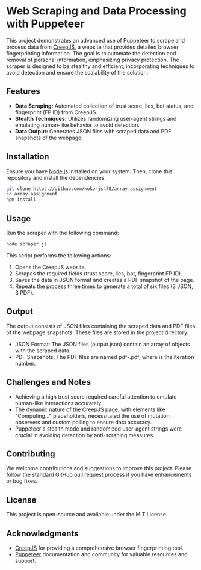 # Web Scraping and Data Processing with Puppeteer

This project demonstrates an advanced use of Puppeteer to scrape and process data from [CreepJS](https://abrahamjuliot.github.io/creepjs/), a website that provides detailed browser fingerprinting information. The goal is to automate the detection and removal of personal information, emphasizing privacy protection. The scraper is designed to be stealthy and efficient, incorporating techniques to avoid detection and ensure the scalability of the solution.

## Features

- **Data Scraping:** Automated collection of trust score, lies, bot status, and fingerprint (FP ID) from CreepJS.
- **Stealth Techniques:** Utilizes randomizing user-agent strings and emulating human-like behavior to avoid detection.
- **Data Output:** Generates JSON files with scraped data and PDF snapshots of the webpage.

## Installation

Ensure you have [Node.js](https://nodejs.org/) installed on your system. Then, clone this repository and install the dependencies.

```bash
git clone https://github.com/koko-js478/array-assignment
cd array-assignment
npm install
```

## Usage

Run the scraper with the following command:

```bash
node scraper.js
```

This script performs the following actions:

1. Opens the CreepJS website.
2. Scrapes the required fields (trust score, lies, bot, fingerprint FP ID).
3. Saves the data in JSON format and creates a PDF snapshot of the page.
4. Repeats the process three times to generate a total of six files (3 JSON, 3 PDF).

## Output

The output consists of JSON files containing the scraped data and PDF files of the webpage snapshots. These files are stored in the project directory.

- JSON Format: The JSON files (output.json) contain an array of objects with the scraped data.
- PDF Snapshots: The PDF files are named pdf-<index>.pdf, where <index> is the iteration number.

## Challenges and Notes

- Achieving a high trust score required careful attention to emulate human-like interactions accurately.
- The dynamic nature of the CreepJS page, with elements like "Computing..." placeholders, necessitated the use of mutation observers and custom polling to ensure data accuracy.
- Puppeteer's stealth mode and randomized user-agent strings were crucial in avoiding detection by anti-scraping measures.

## Contributing

We welcome contributions and suggestions to improve this project. Please follow the standard GitHub pull request process if you have enhancements or bug fixes.

## License

This project is open-source and available under the MIT License.

## Acknowledgments

- [CreepJS](https://abrahamjuliot.github.io/creepjs/) for providing a comprehensive browser fingerprinting tool.
- [Puppeteer](https://pptr.dev/) documentation and community for valuable resources and support.
